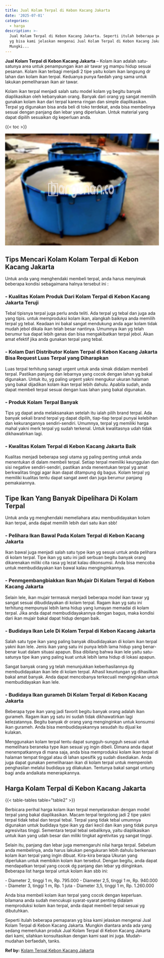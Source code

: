 ```yaml
---
title: Jual Kolam Terpal di Kebon Kacang Jakarta
date: '2025-07-01'
categories:
  - harga
description: >-
  Jual Kolam Terpal di Kebon Kacang Jakarta. Seperti itulah beberapa pemaparan
  yg bisa kami jelaskan mengenai Jual Kolam Terpal di Kebon Kacang Jakarta.
  Mungki...
---
```


**Jual Kolam Terpal di Kebon Kacang Jakarta** – Kolam ikan adalah satu-satunya area untuk penampungan ikan air tawar yg mampu hidup sesuai pesanan. Kolam ikan terbagi menjadi 2 tipe yaitu kolam ikan langsung dr lahan dan kolam ikan terpal. Keduanya punya faedah yang sama untuk lakukan pemeliharaan ikan air tawar.

Kolam ikan terpal menjadi salah satu model kolam yg begitu banyak diaplikasikan oleh kebanyakan orang. Banyak dari orang yg sangat memilih gunakan kolam ikan dari terpal karena ringan dan simple diaplikasikan. Terpal yg digunakan bisa anda beli di toko terdekat, anda bisa membelinya sesuai dengan panjang dan lebar yang diperlukan. Untuk material yang dapat dipilih sesuaikan dg keperluan anda.

{{< toc >}}

![Jual Kolam Terpal di Kebon Kacang Jakarta](/images/jual-kolam-terpal-18.png)

## Tips Mencari Kolam Kolam Terpal di Kebon Kacang Jakarta

Untuk anda yang menghendaki membeli terpal, anda harus menyimak beberapa kondisi sebagaimana halnya tersebut ini :

### \- Kualitas Kolam Produk Dari Kolam Terpal di Kebon Kacang Jakarta Teruji

Tebal tipisnya terpal juga perlu anda teliti. Ada terpal yg tebal dan juga ada yang tipis. untuk memproduksi kolam ikan, alangkah baiknya anda memilih terpal yg tebal. Keadaan ini bakal sangat mendukung anda agar kolam tidak mudah jebol dikala ikan telah besar nantinya. Umumnya ikan yg telah berumur tua dapat lebih ganas dan bisa mengakibatkan terpal jebol. Akan amat efektif jika anda gunakan terpal yang tebal.

### \- Kolam Dari Distributor Kolam Terpal di Kebon Kacang Jakarta Bisa Request Luas Terpal yang Diharapkan

Luas terpal terhitung sanagt urgent untuk anda simak didalam membeli terpal. Pastikan panjang dan lebarnya yang cocok dengan lahan yg bakal digunakan. Untuk itu, yg paling urgent yakni mengukur ukuran halaman yang bakal dijadikan kolam ikan terpal lebih dahulu. Apabila sudah, anda dapat membeli terpal sesuai dengan luas lahan yang bakal digunakan.

### \- Produk Kolam Terpal Banyak

Tips yg dapat anda melaksanakan setelah itu ialah pilih brand terpal. Ada banyak sekali brand terpal yg dapat dipilih, tiap-tiap terpal punyai kelebihan dan kekurangannya sendiri-sendiri. Umumnya, terpal yg memiliki harga mahal yakni merk terpal yg sudah terkenal. Untuk kwalitasnya udah tidak dikhawatirkan lagi.

### \- Kwalitas Kolam Terpal di Kebon Kacang Jakarta Baik

Kualitas menjadi beberapa segi utama yg paling penting untuk anda menentukan di dalam membeli terpal. Setiap terpal memiliki keunggulan dan sisi negative sendiri-sendiri, pastikan anda menentukan terpal yg amat berkwalitas tinggi agar ikan dapat ditampung dg bagus. Kolam terpal yg memiliki kualitas tentu dapat sangat awet dan juga berumur panjang pemakaiannya.

## Tipe Ikan Yang Banyak Dipelihara Di Kolam Terpal

Untuk anda yg menghendaki memeliahara atau membudidayakan kolam ikan terpal, anda dapat memilih lebih dari satu ikan sbb!

### \- Pelihara Ikan Bawal Pada Kolam Terpal di Kebon Kacang Jakarta

Ikan bawal juga menjadi salah satu type ikan yg sesuai untuk anda pelihara di kolam terpal. Tipe ikan yg satu ini jadi serbuan begitu banyak orang dikarenakan miliki cita rasa yg lezat kalau dikonsumsi. Anda bisa mencoba untuk membudidayakan kan bawal kalau menginginkannya.

### \- Penmgembangbiakkan Ikan Mujair Di Kolam Terpal di Kebon Kacang Jakarta

Selain lele, ikan mujair termasuk menjadi beberapa model ikan tawar yg sangat sesuai dibudidayakan di kolam terpal. Ragam ikan yg satu ini terhitung mempunyai lebih lama hidup yang lumayan memadai di kolam terpal. Jika anda dapat membudidayakannya dengan bagus, maka kondisi dari ikan mujair bakal dapat hidup dengan baik.

### \- Budidaya Ikan Lele Di Kolam Terpal di Kebon Kacang Jakarta

Salah satu type ikan yang paling banyak dibudidayakan di kolam ikan terpal yakni ikan lele. Jenis ikan yang satu ini punya lebih lama hidup yang benar-benar kuat dalam situasi apapun. Bisa dibilang bahwa ikan lele yaitu satu-satunya tipe ikan yang paling kuat untuk lebih lama hidup di lokasi apapun.

Sangat banyak orang yg telah menunjukkan keberhasilannya dg membudidayakan ikan lele di kolam terpal. Alhasil keuntungan yg dihasilkan bakal amat banyak. Anda dapat mencobanya terkecuali menginginkan untuk membudidayakan ikan lele.

### \- Budidaya Ikan gurameh Di Kolam Terpal di Kebon Kacang Jakarta

Beberapa type ikan yang jadi favorit begitu banyak orang adalah ikan gurameh. Ragam ikan yg satu ini sudah tidak dikhawatirkan lagi kelezatannya. Begitu banyak dr orang yang menginginkan untuk konsumsi ikan gurameh. Anda bisa membudidayakannya sesudah itu dijual ke kulakan.

Menggunakan kolam terpal tentu dapat sungguh-sungguh sesuai untuk memelihara beraneka type ikan sesuai yg ingin dibeli. Dimana anda dapat menempatkannya di mana saja, anda bisa memproduksi kolam ikan terpal di halaman tempat tinggal atau di lahan spesifik yg sudah disediakan. Anda juga dapat gunakan pemeliharaan ikan di kolam terpal untuk memperoleh penghasilan melalui budidaya yg dilakukan. Tentunya bakal sangat untung bagi anda andaikata menerapkannya.

## Harga Kolam Terpal di Kebon Kacang Jakarta

{{< table-tables table="table2" >}}

Berbicara perihal harga kolam ikan terpal menyelaraskan dengan model terpal yang bakal diaplikasikan. Macam terpal tergolong jadi 2 tipe yakni terpal tidak tebal dan terpal tebal. Terpal yang tidak tebal umumnya digunakan untuk budidaya type ikan yg dari kecil dan ikan yang tidak punya agresivitas tinggi. Sementara terpal tebal sebaliknya, yaitu diaplikasikan untuk ikan yang udah besar dan miliki tingkat agretivitas yg sangat tinggi.

Selain itu, panjang dan lebar juga memengaruhi nilai harga terpal. Sebelum anda membelinya, anda harus lakukan pengukuran lebih dahulu berkenaan kolam ikan terpal yang ingin dibuat. Kira-kira berapa Ukuran yang diperlukan untuk membikin kolam ikan tersebut. Dengan begitu, anda dapat mendapatkan terpal yang cocok dg panjang dan lebar yg diinginkan. Beberapa list harga terpal untuk kolam ikan sbb ini:

\- Diameter 2, tinggi 1 m, Rp. 795.000 - Diameter 2,5, tinggi 1 m, Rp. 940.000 - Diameter 3, tinggi 1 m, Rp. 1 juta - Diameter 3,5, tinggi 1 m, Rp. 1.260.000

Anda bisa membeli kolam ikan terpal yang cocok dengan keperluan. bilamana anda sudah mencukupi syarat-syarat penting didalam memproduksi kolam ikan terpal, anda dapat membeli terpal sesuai yg dibutuhkan.

Seperti itulah beberapa pemaparan yg bisa kami jelaskan mengenai Jual Kolam Terpal di Kebon Kacang Jakarta. Mungkin diantara anda ada yang sedang memerlukan produk Jual Kolam Terpal di Kebon Kacang Jakarta dari kami, silahkan konsultasikan dengan kami saat ini juga. Mudah-mudahan berfaedah, tanks.

**Ref by:** [Kolam Terpal Kebon Kacang Jakarta](https://id.wikipedia.org/wiki/Kolam)
